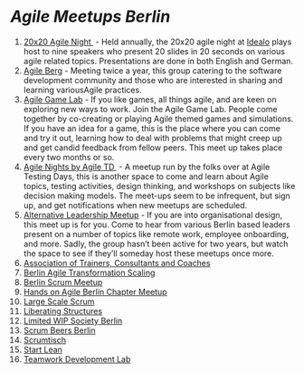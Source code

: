 # *Agile Meetups Berlin*

1.  [20x20 Agile Night ](https://www.meetup.com/20x20-Agile-Night/) - Held annually, the 20x20 agile night at [Idealo](https://www.idealo.de/) plays host to nine speakers who present 20 slides in 20 seconds on various agile related topics. Presentations are done in both English and German. 
2.  [Agile Berg](https://www.meetup.com/Agile-Berg/) - Meeting twice a year, this group catering to the software development community and those who are interested in sharing and learning  variousAgile practices. 
3.  [Agile Game Lab](https://www.meetup.com/Agile-Game-Lab-Berlin/) - If you like games, all things agile, and are keen on exploring new ways to work. Join the Agile Game Lab. People come together by co-creating or playing Agile themed games and simulations. If you have an idea for a game, this is the place where you can come and try it out, learning how to deal with problems that might creep up and get candid feedback from fellow peers. This meet up takes place every two months or so.
4.  [Agile Nights by Agile TD ](https://www.meetup.com/Agile-Nights-by-AgileTD/) - A meetup run by the folks over at Agile Testing Days, this is another space to come and learn about Agile topics, testing activities, design thinking, and workshops on subjects like decision making models. The meet-ups seem to be infrequent, but sign up, and get notifications when new meetups are scheduled.
5. [Alternative Leadership Meetup](https://www.meetup.com/Alternative-Leadership-and-Team-Organization/) - If you are into organisational design, this meet up is for you. Come to hear from various Berlin based leaders present on a number of topics like remote work, employee onboarding, and more. Sadly, the group hasn’t been active for two years, but watch the space to see if they’ll someday host these meetups once more.
6. [Association of Trainers, Consultants and Coaches](https://www.meetup.com/Berlins-Consultants-Trainers-and-Coaches-Community/) 
7.  [Berlin Agile Transformation Scaling](https://www.meetup.com/Berlin-Agile-Transformation-Scaling/) 
8.  [Berlin Scrum Meetup](https://www.meetup.com/Berlin-Scrum-Meetup/) 
9.  [Hands on Agile Berlin Chapter Meetup](https://www.meetup.com/Hands-on-Agile-Berlin-Chapter-Meetup/) 
10.  [Large Scale Scrum](https://www.meetup.com/Large-Scale-Scrum-Berlin/) 
11.  [Liberating Structures](https://www.meetup.com/Liberating-Structures-Lab-Berlin/events/243389115/) 
12.  [Limited WIP Society Berlin](https://www.meetup.com/Limited-WiP-Society-Berlin/) 
13.  [Scrum Beers Berlin](https://www.meetup.com/Scrum-Beers-Berlin/) 
14.  [Scrumtisch](https://www.agile42.com/en/blog/category/scrumtisch/) 
15.  [Start Lean](https://www.meetup.com/startlean/) 
16.  [Teamwork Development Lab](https://www.meetup.com/Teamwork-Development-Lab/) 

